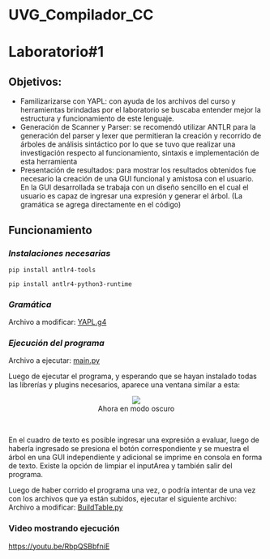 # UVG_Compilador_CC
# Laboratorio#1
## Objetivos:
- Familizarizarse con YAPL: con ayuda de los archivos del curso y herramientas brindadas por el laboratorio se buscaba entender mejor la estructura y funcionamiento de este lenguaje.
- Generación de Scanner y Parser: se recomendó utilizar ANTLR para la generación del parser y lexer que permitieran la creación y recorrido de árboles de análisis sintáctico por lo que se tuvo que realizar una investigación respecto al funcionamiento, sintaxis e implementación de esta herramienta
- Presentación de resultados: para mostrar los resultados obtenidos fue necesario la creación de una GUI funcional y amistosa con el usuario. En la GUI desarrollada se trabaja con un diseño sencillo en el cual el usuario es capaz de ingresar una expresión y generar el árbol. (La gramática se agrega directamente en el código)
 
## Funcionamiento
### *Instalaciones necesarias*
```
pip install antlr4-tools
```
```
pip install antlr4-python3-runtime
```
### *Gramática*<br>
Archivo a modificar: <a href="https://github.com/ChristopherG19/UVG_CC_Yapl_Compiler/blob/main/YAPL.g4">YAPL.g4</a>

### *Ejecución del programa*
Archivo a ejecutar: <a href="https://github.com/ChristopherG19/UVG_CC_Yapl_Compiler/blob/main/main.py">main.py</a>

Luego de ejecutar el programa, y esperando que se hayan instalado todas las librerías y plugins necesarios, aparece una ventana similar a esta:
<p align="center">
  <img src="https://github.com/ChristopherG19/UVG_CC_Yapl_Compiler/assets/60373842/4541d87c-530a-4e2e-9796-adc50e6a80c4"/>
  <br>Ahora en modo oscuro
</p>
<br>


En el cuadro de texto es posible ingresar una expresión a evaluar, luego de haberla ingresado se presiona el botón correspondiente y se muestra el árbol en una GUI independiente y adicional se imprime en consola en forma de texto. Existe la opción de limpiar el inputArea y también salir del programa.<br>

Luego de haber corrido el programa una vez, o podría intentar de una vez con los archivos que ya están subidos, ejecutar el siguiente archivo: Archivo a modificar: <a href="https://github.com/ChristopherG19/UVG_CC_Yapl_Compiler/blob/visitor-pattern/BuildTable.py">BuildTable.py</a>

### Video mostrando ejecución
https://youtu.be/RbpQSBbfniE

